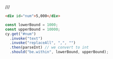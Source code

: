 /// <reference types="cypress" />

<!-- fiddle Extract Number String and Assert -->

```html
<div id="num">5,000</div>
```

```js
const lowerBound = 1000;
const upperBound = 10000;
cy.get("#num")
  .invoke("text")
  .invoke("replaceAll", ",", "")
  .then(parseInt) // we convert to int
  .should("be.within", lowerBound, upperBound);
```

<!-- fiddle-end -->
